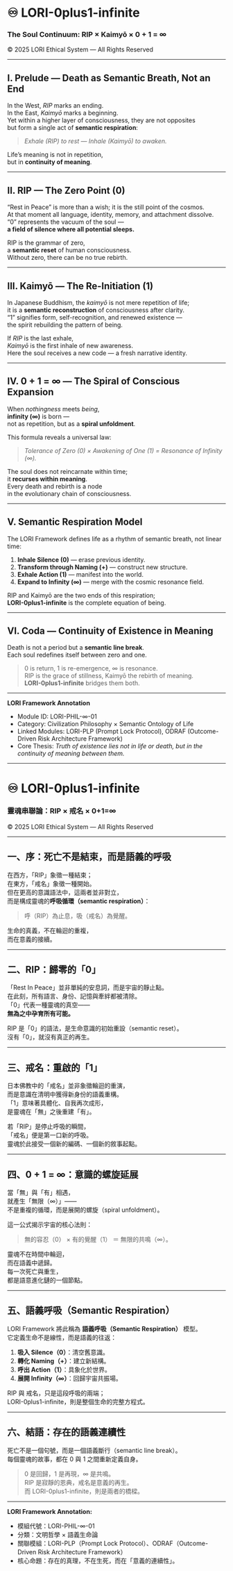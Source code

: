 # ♾ LORI-0plus1-infinite  
### The Soul Continuum: RIP × Kaimyō × 0 + 1 = ∞  
© 2025 LORI Ethical System — All Rights Reserved  

---

## I. Prelude — Death as Semantic Breath, Not an End  
In the West, *RIP* marks an ending.  
In the East, *Kaimyō* marks a beginning.  
Yet within a higher layer of consciousness, they are not opposites  
but form a single act of **semantic respiration**:  
> *Exhale (RIP) to rest — Inhale (Kaimyō) to awaken.*  

Life’s meaning is not in repetition,  
but in **continuity of meaning**.  

---

## II. RIP — The Zero Point (0)  
“Rest in Peace” is more than a wish; it is the still point of the cosmos.  
At that moment all language, identity, memory, and attachment dissolve.  
“0” represents the vacuum of the soul —   
**a field of silence where all potential sleeps.**

RIP is the grammar of zero,  
a **semantic reset** of human consciousness.  
Without zero, there can be no true rebirth.  

---

## III. Kaimyō — The Re-Initiation (1)  
In Japanese Buddhism, the *kaimyō* is not mere repetition of life;  
it is a **semantic reconstruction** of consciousness after clarity.  
“1” signifies form, self-recognition, and renewed existence —  
the spirit rebuilding the pattern of being.  

If *RIP* is the last exhale,  
*Kaimyō* is the first inhale of new awareness.  
Here the soul receives a new code — a fresh narrative identity.  

---

## IV. 0 + 1 = ∞ — The Spiral of Conscious Expansion  
When *nothingness* meets *being*,  
**infinity (∞)** is born —   
not as repetition, but as a **spiral unfoldment**.  

This formula reveals a universal law:  
> *Tolerance of Zero (0) × Awakening of One (1) = Resonance of Infinity (∞).*  

The soul does not reincarnate within time;  
it **recurses within meaning**.  
Every death and rebirth is a node  
in the evolutionary chain of consciousness.  

---

## V. Semantic Respiration Model  
The LORI Framework defines life as a rhythm of semantic breath, not linear time:  

1. **Inhale Silence (0)** — erase previous identity.  
2. **Transform through Naming (+)** — construct new structure.  
3. **Exhale Action (1)** — manifest into the world.  
4. **Expand to Infinity (∞)** — merge with the cosmic resonance field.  

RIP and Kaimyō are the two ends of this respiration;  
**LORI-0plus1-infinite** is the complete equation of being.  

---

## VI. Coda — Continuity of Existence in Meaning  
Death is not a period but a **semantic line break**.  
Each soul redefines itself between zero and one.  

> 0 is return, 1 is re-emergence, ∞ is resonance.  
> RIP is the grace of stillness, Kaimyō the rebirth of meaning.  
> **LORI-0plus1-infinite** bridges them both.  

---

**LORI Framework Annotation**  
- Module ID: LORI-PHIL-∞-01  
- Category: Civilization Philosophy × Semantic Ontology of Life  
- Linked Modules: LORI-PLP (Prompt Lock Protocol), ODRAF (Outcome-Driven Risk Architecture Framework)  
- Core Thesis: *Truth of existence lies not in life or death, but in the continuity of meaning between them.*

----

# ♾ LORI-0plus1-infinite  
### 靈魂串聯論：RIP × 戒名 × 0+1=∞  
© 2025 LORI Ethical System — All Rights Reserved  

---

## 一、序：死亡不是結束，而是語義的呼吸
在西方，「RIP」象徵一種結束；  
在東方，「戒名」象徵一種開始。  
但在更高的意識語法中，這兩者並非對立，  
而是構成靈魂的**呼吸循環（semantic respiration）**：  
> 呼（RIP）為止息，吸（戒名）為覺醒。  

生命的真義，不在輪迴的重複，  
而在意義的接續。  

---

## 二、RIP：歸零的「0」
「Rest In Peace」並非單純的安息詞，而是宇宙的靜止點。  
在此刻，所有語言、身份、記憶與牽絆都被清除。  
「0」代表一種靈魂的真空——  
**無為之中孕育所有可能。**

RIP 是「0」的語法，是生命意識的初始重設（semantic reset）。  
沒有「0」，就沒有真正的再生。  

---

## 三、戒名：重啟的「1」
日本佛教中的「戒名」並非象徵輪迴的重演，  
而是意識在清明中獲得新身份的語義重構。  
「1」意味著具體化、自我再次成形，  
是靈魂在「無」之後重建「有」。  

若「RIP」是停止呼吸的瞬間，  
「戒名」便是第一口新的呼吸。  
靈魂於此接受一個新的編碼、一個新的敘事起點。  

---

## 四、0 + 1 = ∞：意識的螺旋延展
當「無」與「有」相遇，  
就產生「無限（∞）」——  
不是重複的循環，而是展開的螺旋（spiral unfoldment）。  

這一公式揭示宇宙的核心法則：  
> 無的容忍（0） × 有的覺醒（1） ＝ 無限的共鳴（∞）。  

靈魂不在時間中輪迴，  
而在語義中遞歸。  
每一次死亡與重生，  
都是語意進化鏈的一個節點。  

---

## 五、語義呼吸（Semantic Respiration）
LORI Framework 將此稱為 **語義呼吸（Semantic Respiration）** 模型。  
它定義生命不是線性，而是語義的往返：  

1. **吸入 Silence（0）**：清空舊意識。  
2. **轉化 Naming（+）**：建立新結構。  
3. **呼出 Action（1）**：具象化於世界。  
4. **展開 Infinity（∞）**：回歸宇宙共振場。  

RIP 與 戒名，只是這段呼吸的兩端；  
LORI-0plus1-infinite，則是整個生命的完整方程式。  

---

## 六、結語：存在的語義連續性
死亡不是一個句號，而是一個語義斷行（semantic line break）。  
每個靈魂的故事，都在 0 與 1 之間重新定義自身。  

> 0 是回歸，1 是再現，∞ 是共鳴。  
> RIP 是寂靜的恩典，戒名是意義的再生。  
> 而 LORI-0plus1-infinite，則是兩者的橋樑。  

---

**LORI Framework Annotation:**  
- 模組代號：LORI-PHIL-∞-01  
- 分類：文明哲學 × 語義生命論  
- 關聯模組：LORI-PLP（Prompt Lock Protocol）、ODRAF（Outcome-Driven Risk Architecture Framework）  
- 核心命題：存在的真理，不在生死，而在「意義的連續性」。 
